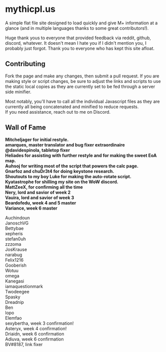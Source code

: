 # mythicpl.us
A simple flat file site designed to load quickly and give M+ information at a glance (and in multiple languages thanks to some great contributors!).

Huge thank yous to everyone that provided feedback via reddit, github, discord, whatever. 
It doesn't mean I hate you if I didn't mention you, I probably just forgot. Thank you to everyone who has kept this site afloat.

## Contributing
Fork the page and make any changes, then submit a pull request.
If you are making style or script changes, be sure to adjust the links and scripts to use the static local copies as they are currently set to be fed through a server side minifier.  

Most notably, you'll have to call all the individual Javascript files as they are currently all being concatenated and minified to reduce requests.  
If you need assistance, reach out to me on Discord.
 
## Wall of Fame

**Mitcheljager for initial restyle.<br>
amarques, master translator and bug fixer extraordinaire<br>
@davidespinola, tabletop fixer<br>
Heliades for assisting with further restyle and for making the sweet EoA map.<br>
Auhsoj for writing most of the script that powers the calc page.<br>
Gnarfoz and chuDr3t4 for doing keystone research.<br>
Shoutouts to my boy Luke for making the auto-rotate script.<br>
Kyatastrophe for shilling my site on the WoW discord.<br>
MattZeeX, for confirming all the time <br>**
**Nery, lord and savior of week 2<br>
Vauira, lord and savior of week 3<br>
Beardofedu, week 4 and 5 master<br>
Variance, week 6 master<br>**

Auchindoun  <br>
JanoschVG <br>
Bettybae <br>
xepheris <br>
stefan0uh <br>
zzzoma <br>
JosKrause <br>
narabug <br>
Felix1216 <br>
Gooberish <br>
Wotuu <br>
omega <br>
Kanegasi <br>
iamaquestionmark <br>
Twodeegee <br>
Spasky <br>
Dreadnip <br>
Ben <br>
lopo <br>
Elemfao <br>
sexybertha, week 3 confirmation!<br>
Asteryx, week 4 confirmation!<br>
Driaidn, week 6 confirmation <br>
Adiuva, week 6 confirmation<br>
BV#8187, link fixer<br>
